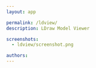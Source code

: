 ```yaml
---
layout: app

permalink: /ldview/
description: LDraw Model Viewer

screenshots:
  - ldview/screenshot.png

authors:
---
```

